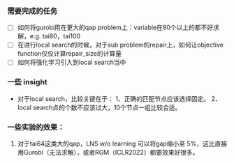 ### 需要完成的任务

* [ ] 如何将gurobi用在更大的qap problem上：variable在80个以上的都不好求解，e.g. tai80，tai100
* [ ] 在进行local search的时候，对于sub problem的repair上，如何让objective function仅仅计算repair_size的计算量
* [ ] 如何将强化学习引入到local search当中

### 一些 insight

* 对于local search，比较关键在于：
  1、正确的匹配节点应该选择固定。
  2、local search点的个数不应该过大，10个节点一组比较合适。

### 一些实验的效果：

1. 对于tai64这类大的qap，LNS w/o learning 可以将gap缩小至 5%，这比直接用Gurobi（无法求解），或者RGM（ICLR2022）都要效果好很多。
